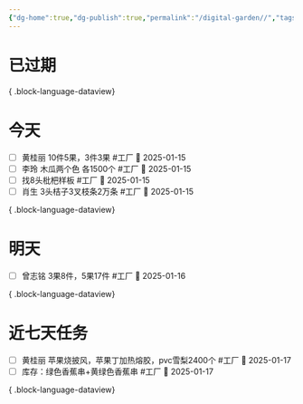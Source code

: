 ```yaml
---
{"dg-home":true,"dg-publish":true,"permalink":"/digital-garden//","tags":["gardenEntry"],"dgPassFrontmatter":true}
---
```


# 已过期

{ .block-language-dataview}
# 今天
- [ ] 黄桂丽 10件5果，3件3果 #工厂 📅 2025-01-15
- [ ] 李玲 木瓜两个色 各1500个 #工厂 📅 2025-01-15
- [ ] 找8头枇杷样板 #工厂 📅 2025-01-15
- [ ] 肖生 3头桔子3叉枝条2万条 #工厂 📅 2025-01-15

{ .block-language-dataview}
# 明天
- [ ] 曾志铭 3果8件，5果17件 #工厂 📅 2025-01-16

{ .block-language-dataview}
# 近七天任务
- [ ] 黄桂丽 苹果烧披风，苹果丁加热熔胶，pvc雪梨2400个 #工厂 📅 2025-01-17
- [ ] 库存：绿色香蕉串+黄绿色香蕉串 #工厂 📅 2025-01-17

{ .block-language-dataview}

